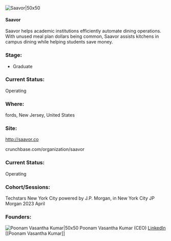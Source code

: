 

![Saavor|50x50](https://media.licdn.com/dms/image/C4D0BAQGuCfN1hpl0Tg/company-logo_200_200/0/1535056524404?e=1692835200&v=beta&t=SabtaxWnwCWCDBftu4NgeB4V2qxeQvB7JbVeymV40RQ)

#### Saavor
Saavor helps academic institutions efficiently automate dining operations. With unused meal plan dollars being common, Saavor assists kitchens in campus dining while helping students save money.

### Stage: 
 - Graduate 

### Current Status: 
Operating

### Where:
fords, New Jersey, United States

### Site:
http://saavor.co



crunchbase.com/organization/saavor

### Current Status: 
Operating

### Cohort/Sessions: 
Techstars New York City powered by J.P. Morgan, in New York City JP Morgan 2023 April

### Founders: 

![Poonam Vasantha Kumar|50x50]() Poonam Vasantha Kumar (CEO) [LinkedIn](https://linkedin.com/in/poonam-vasantha-kumar-6792b4160) [[Poonam Vasantha Kumar]]


